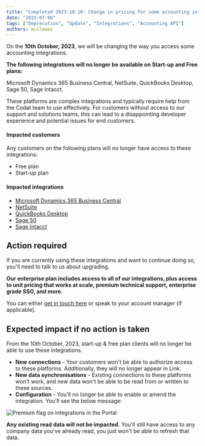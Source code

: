 ```yaml
---
title: "Completed 2023-10-10: Change in pricing for some accounting integrations"
date: "2023-07-06"
tags: ["Deprecation", "Update", "Integrations", "Accounting API"]
authors: mcclowes
---
```


On the **10th October, 2023**, we will be changing the way you access some accounting integrations.

<!--truncate-->

**The following integrations will no longer be available on Start-up and Free plans:**

Microsoft Dynamics 365 Business Central, NetSuite, QuickBooks Desktop, Sage 50, Sage Intacct.

These platforms are complex integrations and typically require help from the Codat team to use effectively. For customers without access to our support and solutions teams, this can lead to a disappointing developer experience and potential issues for end customers.

#### Impacted customers

Any customers on the following plans will no longer have access to these integrations:

- Free plan
- Start-up plan

#### Impacted integrations

- [Microsoft Dynamics 365 Business Central](/integrations/accounting/dynamics365businesscentral/accounting-dynamics365businesscentral)
- [NetSuite](/integrations/accounting/netsuite/accounting-netsuite)
- [QuickBooks Desktop](/integrations/accounting/quickbooksdesktop/accounting-quickbooksdesktop)
- [Sage 50](/integrations/accounting/sage50/accounting-sage50)
- [Sage Intacct](/integrations/accounting/sage-intacct/accounting-sage-intacct)

## Action required

If you are currently using these integrations and want to continue doing so, you'll need to talk to us about upgrading.

**Our enterprise plan includes access to all of our integrations, plus access to unit pricing that works at scale, premium technical support, enterprise grade SSO, and more.**

You can either [get in touch here](https://codat.io/#get-in-touch) or speak to your account manager (if applicable).

## Expected impact if no action is taken

From the 10th October, 2023, start-up & free plan clients will no longer be able to use these integrations.

- **New connections** - Your customers won't be able to authorize access to these platforms. Additionally, they will no longer appear in Link.
- **New data synchronisations** - Existing connections to these platforms won't work, and new data won't be able to be read from or written to these sources.
- **Configuration** - You'll no longer be able to enable or amend the integration. You'll see the below message:

![Premium flag on integrations in the Portal](/img/updates/erp-deprecation.png)

**Any existing read data will not be impacted.** You'll still have access to any company data you've already read, you just won't be able to refresh that data.
